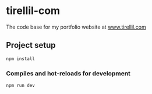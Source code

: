 # tirellil-com

The code base for my portfolio website at www.tirellil.com

## Project setup

```
npm install
```

### Compiles and hot-reloads for development

```
npm run dev
```
